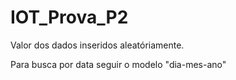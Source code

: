 # IOT_Prova_P2

Valor dos dados inseridos aleatóriamente.

Para busca por data seguir o modelo "dia-mes-ano"
